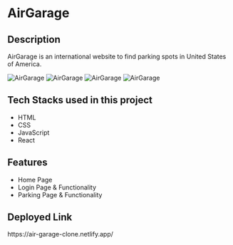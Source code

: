 <h1>AirGarage</h1>

<h2>Description</h2>
<p>AirGarage is an international website to find parking spots in United States of America.</p>
<img src="" alt="AirGarage" border="0">
<img src="" alt="AirGarage" border="0">
<img src="" alt="AirGarage" border="0">
<img src="" alt="AirGarage" border="0">
<h2>Tech Stacks used in this project</h2>
<ul>
<li>HTML</li>
<li>CSS</li>
<li>JavaScript</li>
<li>React</li>

</ul>

<h2>Features</h2>
<ul>
<li>Home Page</li>
<li>Login Page & Functionality</li>
<li>Parking Page & Functionality</li>
</ul>

<h2>Deployed Link</h2>
<p>https://air-garage-clone.netlify.app/<p>



